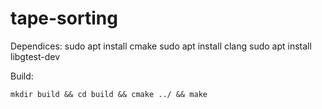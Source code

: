 # tape-sorting

Dependices:
sudo apt install cmake
sudo apt install clang
sudo apt install libgtest-dev

Build:

```
mkdir build && cd build && cmake ../ && make
```
